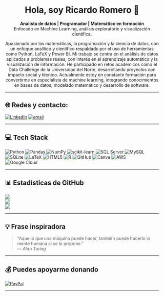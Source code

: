 <h1 align="center">Hola, soy Ricardo Romero 👋</h1>

<p align="center">
  <strong>Analista de datos | Programador | Matemático en formación</strong><br>
  Enfocado en Machine Learning, análisis exploratorio y visualización científica.
</p>

<p align="center">
  Apasionado por las matemáticas, la programación y la ciencia de datos, con un enfoque analítico y científico respaldado por el uso de herramientas como Python, LaTeX y Power BI. Mi trabajo se centra en el análisis de datos aplicados a problemas reales, con interés en el aprendizaje automático y la visualización de información. He participado en retos académicos como el Data Challenge de la Universidad del Norte, desarrollando proyectos con impacto social y técnico. Actualmente estoy en constante formación para convertirme en especialista de machine learning, integrando conocimientos en bases de datos, modelado matemático y desarrollo de software.
</p>

---

## 🌐 Redes y contacto:
[![LinkedIn](https://img.shields.io/badge/LinkedIn-%230077B5.svg?logo=linkedin&logoColor=white)](https://linkedin.com/in/RicardoRomero) 
[![email](https://img.shields.io/badge/Email-D14836?logo=gmail&logoColor=white)](mailto:romero21052004@gmail.com) 

---

## 💻 Tech Stack
![Python](https://img.shields.io/badge/python-3670A0?style=flat-square&logo=python&logoColor=ffdd54)
![Pandas](https://img.shields.io/badge/pandas-%23150458.svg?style=flat-square&logo=pandas&logoColor=white)
![NumPy](https://img.shields.io/badge/numpy-%23013243.svg?style=flat-square&logo=numpy&logoColor=white)
![scikit-learn](https://img.shields.io/badge/scikit--learn-%23F7931E.svg?style=flat-square&logo=scikit-learn&logoColor=white)
![SQL Server](https://img.shields.io/badge/Microsoft%20SQL%20Server-CC2927?style=flat-square&logo=microsoft%20sql%20server&logoColor=white)
![MySQL](https://img.shields.io/badge/mysql-4479A1.svg?style=flat-square&logo=mysql&logoColor=white)
![SQLite](https://img.shields.io/badge/sqlite-%2307405e.svg?style=flat-square&logo=sqlite&logoColor=white)
![LaTeX](https://img.shields.io/badge/latex-%23008080.svg?style=flat-square&logo=latex&logoColor=white)
![HTML5](https://img.shields.io/badge/html5-%23E34F26.svg?style=flat-square&logo=html5&logoColor=white)
![R](https://img.shields.io/badge/r-%23276DC3.svg?style=flat-square&logo=r&logoColor=white)
![GitHub](https://img.shields.io/badge/github-%23121011.svg?style=flat-square&logo=github&logoColor=white)
![Canva](https://img.shields.io/badge/Canva-%2300C4CC.svg?style=flat-square&logo=Canva&logoColor=white)
![AWS](https://img.shields.io/badge/AWS-%23FF9900.svg?style=flat-square&logo=amazon-aws&logoColor=white)
![Google Cloud](https://img.shields.io/badge/GoogleCloud-%234285F4.svg?style=flat-square&logo=google-cloud&logoColor=white)

---

## 📊 Estadísticas de GitHub

![](https://github-readme-stats.vercel.app/api?username=Ricard021&theme=transparent&hide_border=false&include_all_commits=false&count_private=false)<br/>
![](https://nirzak-streak-stats.vercel.app/?user=Ricard021&theme=transparent&hide_border=false)<br/>
![](https://github-readme-stats.vercel.app/api/top-langs/?username=Ricard021&theme=transparent&hide_border=false&include_all_commits=false&count_private=false&layout=compact)

---

## 💡 Frase inspiradora

> "Aquello que una máquina puede hacer, también puede hacerlo la mente humana si se lo propone."  
> — <em>Alan Turing</em>

---

## 💰 Puedes apoyarme donando

[![PayPal](https://img.shields.io/badge/PayPal-00457C?style=for-the-badge&logo=paypal&logoColor=white)](https://paypal.me/romero21052004@gmail.com)

---



  
<!-- Proudly created with GPRM ( https://gprm.itsvg.in ) -->
